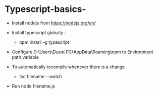 # Typescript-basics-

- Install nodejs from https://nodejs.org/en/

- Install typescript globally :
  - npm install -g typescript

- Configure C:\Users\Duest PC\AppData\Roaming\npm to Environment path variable 

- To automatically recompile whenever there is a change 
  - tsc filename --watch

- Run node filename.js
